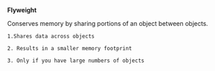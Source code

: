 **Flyweight**

Conserves memory by sharing portions of an object between objects.

`1.Shares data across objects`

`2. Results in a smaller memory footprint`

`3. Only if you have large numbers of objects`